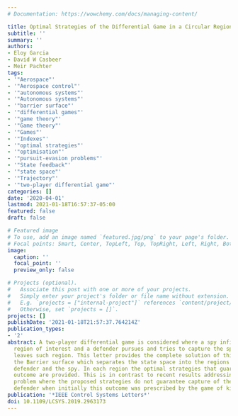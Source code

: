 ```yaml
---
# Documentation: https://wowchemy.com/docs/managing-content/

title: Optimal Strategies of the Differential Game in a Circular Region
subtitle: ''
summary: ''
authors:
- Eloy Garcia
- David W Casbeer
- Meir Pachter
tags:
- '"Aerospace"'
- '"Aerospace control"'
- '"autonomous systems"'
- '"Autonomous systems"'
- '"barrier surface"'
- '"differential games"'
- '"game theory"'
- '"Game theory"'
- '"Games"'
- '"Indexes"'
- '"optimal strategies"'
- '"optimisation"'
- '"pursuit-evasion problems"'
- '"State feedback"'
- '"state space"'
- '"Trajectory"'
- '"two-player differential game"'
categories: []
date: '2020-04-01'
lastmod: 2021-01-18T16:57:37-05:00
featured: false
draft: false

# Featured image
# To use, add an image named `featured.jpg/png` to your page's folder.
# Focal points: Smart, Center, TopLeft, Top, TopRight, Left, Right, BottomLeft, Bottom, BottomRight.
image:
  caption: ''
  focal_point: ''
  preview_only: false

# Projects (optional).
#   Associate this post with one or more of your projects.
#   Simply enter your project's folder or file name without extension.
#   E.g. `projects = ["internal-project"]` references `content/project/deep-learning/index.md`.
#   Otherwise, set `projects = []`.
projects: []
publishDate: '2021-01-18T21:57:37.764214Z'
publication_types:
- '2'
abstract: A two-player differential game is considered where a spy infiltrates the
  region of interest and a defender pursues and tries to capture the spy before it
  leaves such region. This letter provides the complete solution of this game by characterizing
  the Barrier surface which separates the state space into the regions of win of the
  defender and the spy. In each region the optimal strategies that guarantee the prescribed
  outcome are provided. This is in contrast to recent results addressing the same
  problem where the proposed strategies do not guarantee capture of the spy by the
  defender when initially this outcome was prescribed by the game of kind solution.
publication: '*IEEE Control Systems Letters*'
doi: 10.1109/LCSYS.2019.2963173
---
```

